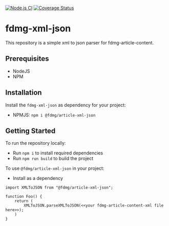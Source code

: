 [![Node.js CI](https://github.com/FDMediagroep/fd-article-xml-json/actions/workflows/node.js.yml/badge.svg)](https://github.com/FDMediagroep/fd-article-xml-json/actions/workflows/node.js.yml)
[![Coverage Status](https://coveralls.io/repos/github/FDMediagroep/fd-article-xml-json/badge.svg?branch=main)](https://coveralls.io/github/FDMediagroep/fd-article-xml-json?branch=main)

# fdmg-xml-json

This repository is a simple xml to json parser for fdmg-article-content.

## Prerequisites

-   NodeJS
-   NPM

## Installation

Install the `fdmg-xml-json` as dependency for your project:

-   NPMJS: `npm i @fdmg/article-xml-json`

## Getting Started

To run the repository locally:
-   Run `npm i` to install required dependencies
-   Run `npm run build` to build the project

To use `@fdmg/article-xml-json` in your project:
-   Install as a dependency
```
import XMLToJSON from "@fdmg/article-xml-json";

function Foo() {
    return (
        XMLToJSON.parseXMLToJSON(<<your fdmg-article-content-xml file here>>);
    )
}
```

